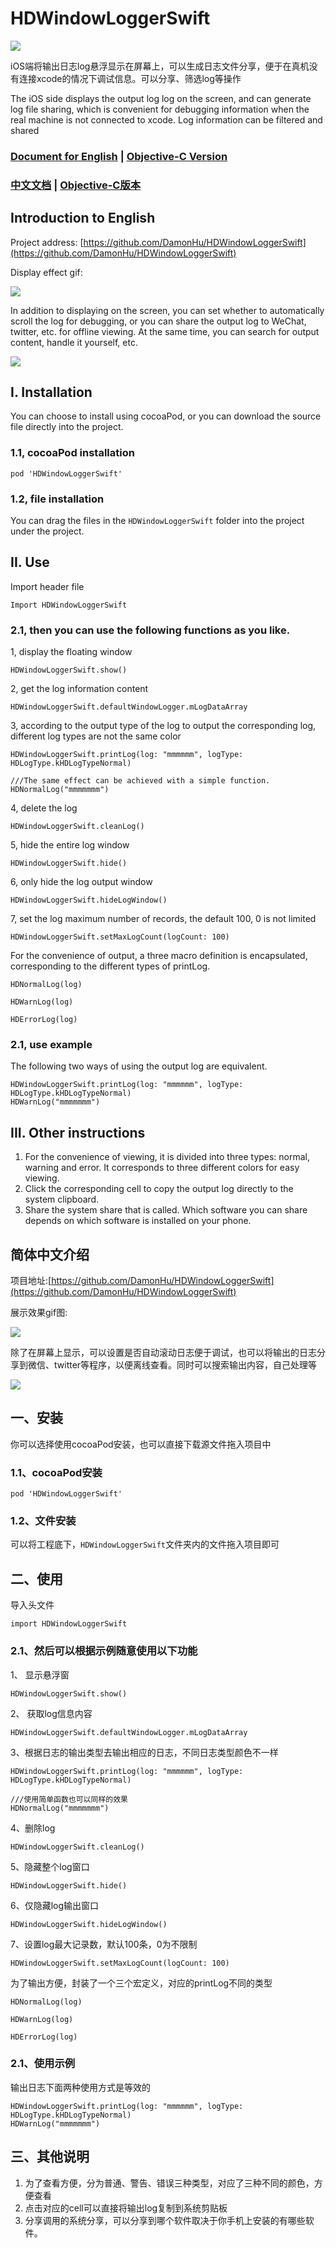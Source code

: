 # HDWindowLoggerSwift

![](./ReadmeImage/cocoapodTool.png)

iOS端将输出日志log悬浮显示在屏幕上，可以生成日志文件分享，便于在真机没有连接xcode的情况下调试信息。可以分享、筛选log等操作

The iOS side displays the output log log on the screen, and can generate log file sharing, which is convenient for debugging information when the real machine is not connected to xcode. Log information can be filtered and shared

### [Document for English](#english) | [Objective-C Version](https://github.com/DamonHu/HDWindowLogger)

### [中文文档](#chinese) | [Objective-C版本](https://github.com/DamonHu/HDWindowLogger)



<span id = "english"></span>

## Introduction to English


Project address: [https://github.com/DamonHu/HDWindowLoggerSwift](https://github.com/DamonHu/HDWindowLoggerSwift)

Display effect gif:

![](./ReadmeImage/demo.gif)

In addition to displaying on the screen, you can set whether to automatically scroll the log for debugging, or you can share the output log to WeChat, twitter, etc. for offline viewing. At the same time, you can search for output content, handle it yourself, etc.

![](./ReadmeImage/2.png)

## I. Installation

You can choose to install using cocoaPod, or you can download the source file directly into the project.

### 1.1, cocoaPod installation

```
pod 'HDWindowLoggerSwift'
```

### 1.2, file installation

You can drag the files in the `HDWindowLoggerSwift` folder into the project under the project.

## II. Use

Import header file

```
Import HDWindowLoggerSwift
```

### 2.1, then you can use the following functions as you like.

1, display the floating window

```
HDWindowLoggerSwift.show()
```

2, get the log information content

```
HDWindowLoggerSwift.defaultWindowLogger.mLogDataArray
```
3, according to the output type of the log to output the corresponding log, different log types are not the same color

```
HDWindowLoggerSwift.printLog(log: "mmmmmm", logType: HDLogType.kHDLogTypeNormal)

///The same effect can be achieved with a simple function.
HDNormalLog("mmmmmmm")
```

4, delete the log

```
HDWindowLoggerSwift.cleanLog()
```

5, hide the entire log window

```
HDWindowLoggerSwift.hide()
```

6, only hide the log output window

```
HDWindowLoggerSwift.hideLogWindow()
```

7, set the log maximum number of records, the default 100, 0 is not limited

```
HDWindowLoggerSwift.setMaxLogCount(logCount: 100)
```

For the convenience of output, a three macro definition is encapsulated, corresponding to the different types of printLog.

```
HDNormalLog(log)

HDWarnLog(log)

HDErrorLog(log)
```

### 2.1, use example

The following two ways of using the output log are equivalent.

```
HDWindowLoggerSwift.printLog(log: "mmmmmm", logType: HDLogType.kHDLogTypeNormal)
HDWarnLog("mmmmmmm")
```

## III. Other instructions

1. For the convenience of viewing, it is divided into three types: normal, warning and error. It corresponds to three different colors for easy viewing.
2. Click the corresponding cell to copy the output log directly to the system clipboard.
3. Share the system share that is called. Which software you can share depends on which software is installed on your phone.

<span id = "chinese"></span>

## 简体中文介绍

项目地址:[https://github.com/DamonHu/HDWindowLoggerSwift](https://github.com/DamonHu/HDWindowLoggerSwift)

展示效果gif图:

![](./ReadmeImage/demo.gif)

除了在屏幕上显示，可以设置是否自动滚动日志便于调试，也可以将输出的日志分享到微信、twitter等程序，以便离线查看。同时可以搜索输出内容，自己处理等

![](./ReadmeImage/2.png)

## 一、安装

你可以选择使用cocoaPod安装，也可以直接下载源文件拖入项目中

### 1.1、cocoaPod安装

```
pod 'HDWindowLoggerSwift'
```

### 1.2、文件安装

可以将工程底下，`HDWindowLoggerSwift`文件夹内的文件拖入项目即可

## 二、使用

导入头文件

```
import HDWindowLoggerSwift
```

### 2.1、然后可以根据示例随意使用以下功能

1、 显示悬浮窗

```
HDWindowLoggerSwift.show()
```

2、 获取log信息内容

```
HDWindowLoggerSwift.defaultWindowLogger.mLogDataArray
```
3、根据日志的输出类型去输出相应的日志，不同日志类型颜色不一样

```
HDWindowLoggerSwift.printLog(log: "mmmmmm", logType: HDLogType.kHDLogTypeNormal)

///使用简单函数也可以同样的效果
HDNormalLog("mmmmmmm")
```

4、删除log

```
HDWindowLoggerSwift.cleanLog()
```

5、隐藏整个log窗口

```
HDWindowLoggerSwift.hide()
```

6、仅隐藏log输出窗口

```
HDWindowLoggerSwift.hideLogWindow()
```

7、设置log最大记录数，默认100条，0为不限制

```
HDWindowLoggerSwift.setMaxLogCount(logCount: 100)
```

为了输出方便，封装了一个三个宏定义，对应的printLog不同的类型

```
HDNormalLog(log)

HDWarnLog(log)

HDErrorLog(log)
```

### 2.1、使用示例

输出日志下面两种使用方式是等效的

```
HDWindowLoggerSwift.printLog(log: "mmmmmm", logType: HDLogType.kHDLogTypeNormal)
HDWarnLog("mmmmmmm")
```

## 三、其他说明

1. 为了查看方便，分为普通、警告、错误三种类型，对应了三种不同的颜色，方便查看
2. 点击对应的cell可以直接将输出log复制到系统剪贴板
3. 分享调用的系统分享，可以分享到哪个软件取决于你手机上安装的有哪些软件。